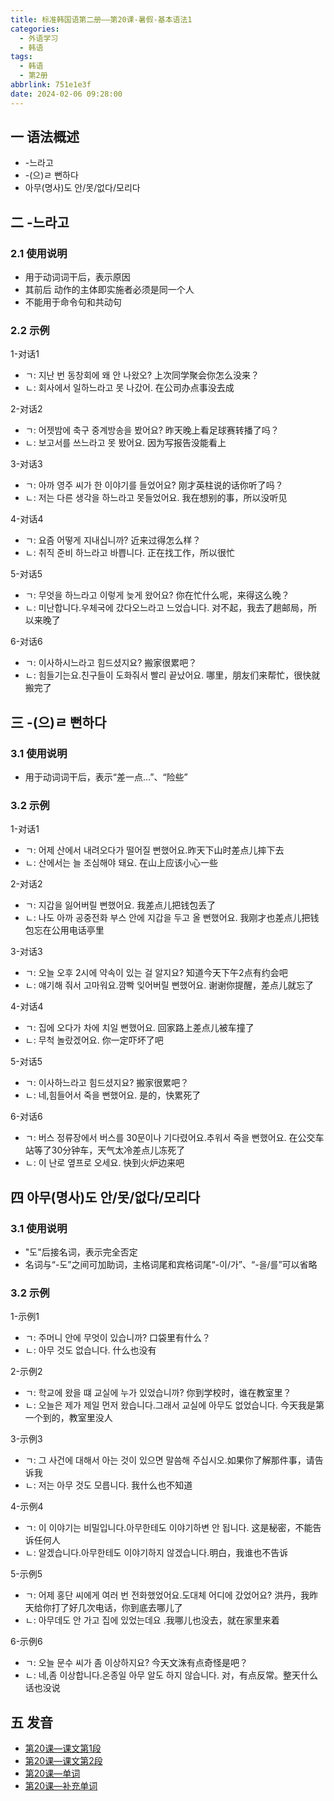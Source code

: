 ```yaml
---
title: 标准韩国语第二册——第20课-暑假-基本语法1
categories:
  - 外语学习
  - 韩语
tags:
  - 韩语
  - 第2册
abbrlink: 751e1e3f
date: 2024-02-06 09:28:00
---
```

## 一 语法概述

* -느라고
* -(으)ㄹ 뻔하다
* 아무(명사)도 안/못/없다/모리다

<!--more-->

## 二  -느라고

### 2.1 使用说明

* 用于动词词干后，表示原因
* 其前后 动作的主体即实施者必须是同一个人
* 不能用于命令句和共动句

### 2.2 示例

1-对话1

* ㄱ: 지난 번 동창회에 왜 안 나왔오? 上次同学聚会你怎么没来？
* ㄴ:  회사에서 일하느라고 못 나갔어. 在公司办点事没去成

2-对话2

* ㄱ: 어젯밤에 축구 중계방송을 봤어요? 昨天晚上看足球赛转播了吗？
* ㄴ: 보고서를 쓰느라고 못 봤어요. 因为写报告没能看上

3-对话3

* ㄱ: 아까 영주 씨가 한 이야기를 들었어요? 刚才英柱说的话你听了吗？
* ㄴ: 저는 다른 생각을 하느라고 못들었어요. 我在想别的事，所以没听见

4-对话4

* ㄱ: 요즘 어떻게 지내십니까? 近来过得怎么样？
* ㄴ: 취직 준비 하느라고 바쁩니다. 正在找工作，所以很忙

5-对话5

* ㄱ: 무엇을 하느라고 이렇게 늦게 왔어요? 你在忙什么呢，来得这么晚？
* ㄴ:  미난합니다.우체국에 갔다오느라고 느었습니다. 对不起，我去了趟邮局，所以来晚了

6-对话6

* ㄱ: 이사하시느라고 힘드셨지요? 搬家很累吧？
* ㄴ: 힘들기는요.친구들이 도화줘서 빨리 끝났어요. 哪里，朋友们来帮忙，很快就搬完了

## 三 -(으)ㄹ 뻔하다

### 3.1 使用说明

* 用于动词词干后，表示“差一点...”、“险些”

### 3.2 示例

1-对话1

* ㄱ: 어제 산에서 내려오다가 떨어질 뻔했어요.昨天下山时差点儿摔下去
* ㄴ:  산에서는 늘 조심해야 돼요. 在山上应该小心一些

2-对话2

* ㄱ:  지갑을 잃어버릴 뻔했어요. 我差点儿把钱包丢了
* ㄴ: 나도 아까 공중전화 부스 안에 지갑을 두고 올 뻔했어요. 我刚才也差点儿把钱包忘在公用电话亭里

3-对话3

* ㄱ:  오늘 오후 2시에 약속이 있는 걸 알지요? 知道今天下午2点有约会吧
* ㄴ:  얘기해 줘서 고마워요.깜빡 잊어버릴 뻔했어요. 谢谢你提醒，差点儿就忘了

4-对话4

* ㄱ: 집에 오다가 차에 치일 뻔했어요. 回家路上差点儿被车撞了
* ㄴ:  무척 놀랐겠어요. 你一定吓坏了吧

5-对话5

* ㄱ: 이사하느라고 힘드셨지요? 搬家很累吧？
* ㄴ:  네,힘들어서 죽을 뻔했어요. 是的，快累死了

6-对话6

* ㄱ: 버스 정류장에서 버스를 30문이나 기다렸어요.추워서 죽을 뻔했어요. 在公交车站等了30分钟车，天气太冷差点儿冻死了
* ㄴ:  이 난로 옆프로 오세요. 快到火炉边来吧

## 四 아무(명사)도 안/못/없다/모리다

### 3.1 使用说明

* "도"后接名词，表示完全否定
* 名词与“-도”之间可加助词，主格词尾和宾格词尾“-이/가”、“-을/를”可以省略

### 3.2 示例

1-示例1

* ㄱ:  주머니 안에 무엇이 있습니까? 口袋里有什么？
* ㄴ:  아무 것도 없습니다. 什么也没有

2-示例2

* ㄱ:  학교에 왔을 떄 교실에 누가 있었습니까? 你到学校时，谁在教室里？
* ㄴ:  오늘은 제가 제일 먼저 왔습니다.그래서 교실에 아무도 없었습니다. 今天我是第一个到的，教室里没人

3-示例3

* ㄱ:  그 사건에 대해서 아는 것이 있으면 말씀해 주십시오.如果你了解那件事，请告诉我
* ㄴ:  저는 아무 것도 모릅니다. 我什么也不知道

4-示例4

* ㄱ:  이 이야기는 비밀입니다.아무한테도 이야기하변 안 됩니다. 这是秘密，不能告诉任何人
* ㄴ:  알겠습니다.아무한테도 이야기하지 않겠습니다.明白，我谁也不告诉

5-示例5

* ㄱ:  어제 홍단 씨에게 여러 번 전화했었어요.도대체 어디에 갔었어요? 洪丹，我昨天给你打了好几次电话，你到底去哪儿了
* ㄴ:  아무데도 안 가고 집에 있었는데요 .我哪儿也没去，就在家里来着

6-示例6

* ㄱ:  오늘 문수 씨가 좀 이상하지요? 今天文洙有点奇怪是吧？
* ㄴ:  네,좀 이상합니다.온종일 아무 알도 하지 않습니다. 对，有点反常。整天什么话也没说

## 五 发音

* [第20课—课文第1段][1]
* [第20课—课文第2段][2]
* [第20课—单词][3]
* [第20课—补充单词][4]



[1]:https://active.clewm.net/AJue3M?qrurl=http://qr31.cn/AJue3M&gtype=1&key=b612e17d9509cfd6005196464a63b2bdc9a4e8a299
[2]:https://active.clewm.net/Fku2Pd?qrurl=http://qr31.cn/Fku2Pd&gtype=1&key=cc9bd17157084b41e0519689f99d1ca187ffa20360
[3]:https://active.clewm.net/ErFvD6?qrurl=http://qr31.cn/ErFvD6&gtype=1&key=757ce17130e63351d051966595d4116954b0e32382
[4]:https://active.clewm.net/E9fCIb?qrurl=http://qr31.cn/E9fCIb&gtype=1&key=bb00917a4696d1f2305196bf5c36217f93ec7b8405